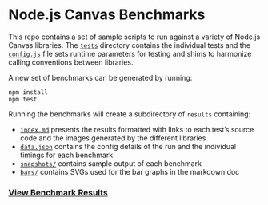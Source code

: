 # Node.js Canvas Benchmarks

This repo contains a set of sample scripts to run against a variety of Node.js Canvas libraries. The [`tests`](/tests) directory contains the individual tests and the [`config.js`](/src/config.js) file sets runtime parameters for testing and shims to harmonize calling conventions between libraries.

A new set of benchmarks can be generated by running:

```shell
npm install
npm test
```

Running the benchmarks will create a subdirectory of `results` containing:
- [`index.md`][results] presents the results formatted with links to each test’s source code and the images generated by the different libraries
- [`data.json`][data] contains the config details of the run and the individual timings for each benchmark
- [`snapshots/`][snapshots] contains sample output of each benchmark
- [`bars/`][bars] contains SVGs used for the bar graphs in the markdown doc

### [View Benchmark Results][results]

[results]: /results/darwin-arm64/2025-07-20/index.md
[data]: /results/darwin-arm64/2025-07-20/data.json
[snapshots]: /results/darwin-arm64/2025-07-20/snapshots
[bars]: /results/darwin-arm64/2025-07-20/bars